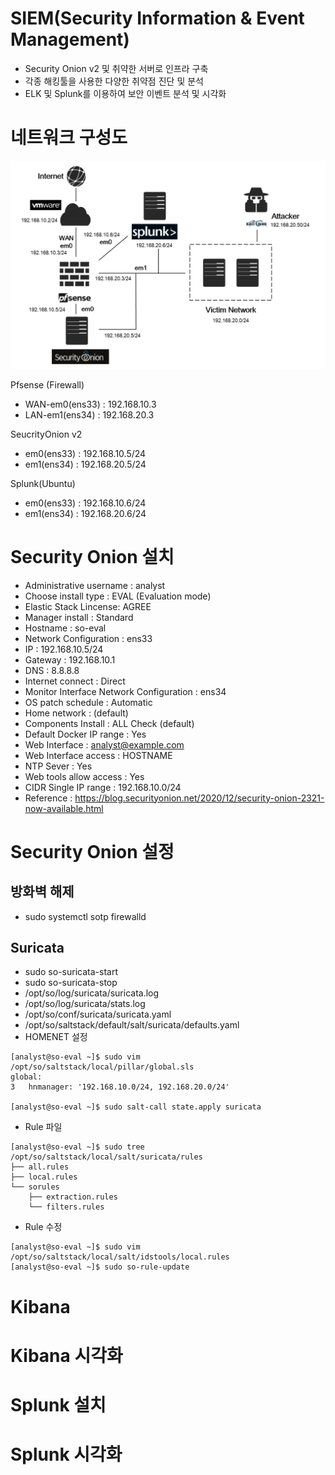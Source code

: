 # SIEM(Security Information & Event Management)
- Security Onion v2 및 취약한 서버로 인프라 구축
- 각종 해킹툴을 사용한 다양한 취약점 진단 및 분석
- ELK 및 Splunk를 이용하여 보안 이벤트 분석 및 시각화

# 네트워크 구성도
![network](/Write-up/SIEM/networkdiagram.png)

Pfsense (Firewall)
- WAN-em0(ens33) : 192.168.10.3
- LAN-em1(ens34) : 192.168.20.3

SeucrityOnion v2
- em0(ens33) : 192.168.10.5/24
- em1(ens34) : 192.168.20.5/24

Splunk(Ubuntu)
- em0(ens33) : 192.168.10.6/24
- em1(ens34) : 192.168.20.6/24

# Security Onion 설치
- Administrative username : analyst
- Choose install type : EVAL (Evaluation mode)
- Elastic Stack Lincense: AGREE
- Manager install : Standard
- Hostname : so-eval
- Network Configuration : ens33
- IP : 192.168.10.5/24
- Gateway : 192.168.10.1
- DNS : 8.8.8.8
- Internet connect : Direct
- Monitor Interface Network Configuration : ens34
- OS patch schedule : Automatic
- Home network : (default)
- Components Install : ALL Check (default)
- Default Docker IP range : Yes
- Web Interface : analyst@example.com
- Web Interface access : HOSTNAME
- NTP Sever : Yes
- Web tools allow access : Yes
- CIDR Single IP range : 192.168.10.0/24
- Reference : https://blog.securityonion.net/2020/12/security-onion-2321-now-available.html

# Security Onion 설정
## 방화벽 해제
- sudo systemctl sotp firewalld

## Suricata
- sudo so-suricata-start
- sudo so-suricata-stop
- /opt/so/log/suricata/suricata.log
- /opt/so/log/suricata/stats.log
- /opt/so/conf/suricata/suricata.yaml
- /opt/so/saltstack/default/salt/suricata/defaults.yaml
- HOMENET 설정
```
[analyst@so-eval ~]$ sudo vim /opt/so/saltstack/local/pillar/global.sls
global:
3   hnmanager: '192.168.10.0/24, 192.168.20.0/24'

[analyst@so-eval ~]$ sudo salt-call state.apply suricata
```
- Rule 파일
```
[analyst@so-eval ~]$ sudo tree /opt/so/saltstack/local/salt/suricata/rules
├── all.rules
├── local.rules
└── sorules
    ├── extraction.rules
    └── filters.rules
```
- Rule 수정
```
[analyst@so-eval ~]$ sudo vim /opt/so/saltstack/local/salt/idstools/local.rules
[analyst@so-eval ~]$ sudo so-rule-update
```

# Kibana

# Kibana 시각화

# Splunk 설치

# Splunk 시각화
